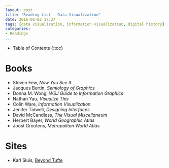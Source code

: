 ```yaml
---
layout: post
title: "Reading List - Data Visualization"
date: 2016-02-02 17:37
tags: [data visualization, information visualization, digital history]
categories:
- Readings
...
```


* Table of Contents
{:toc}

# Books

- Steven Few, *Now You See It*
- Jacques Bertin, *Semiology of Graphics*
- Donna M. Wong, *WSJ Guide to Information Graphics*
- Nathan Yau, *Visualize This*
- Colin Ware, *Information Visualization*
- Jenifer Tidwell, *Designing Interfaces*
- David McCandless, *The Visual Miscellaneum*
- Herbert Bayer, *World Geographic Atlas*
- Joost Grootens, *Metropolitan World Atlas*

# Sites

- Karl Sluis, [Beyond Tufte](https://medium.com/@karlsluis/beyond-tufte-fd93cbcec6af)

